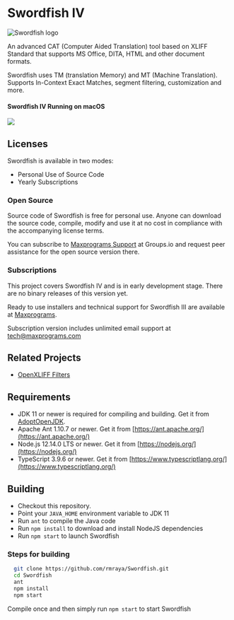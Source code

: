 # Swordfish IV

![Swordfish logo](https://www.maxprograms.com/images/swordfish_s.png)

An advanced CAT (Computer Aided Translation) tool based on XLIFF Standard that supports MS Office, DITA, HTML and other document formats.

Swordfish uses TM (translation Memory) and MT (Machine Translation). Supports In-Context Exact Matches, segment filtering, customization and more.

#### Swordfish IV Running on macOS

<a href="https://www.maxprograms.com/tutorials/TranslateFile.mp4"><img src="https://www.maxprograms.com/images/translateFile.png"></a>

## Licenses

Swordfish is available in two modes:

- Personal Use of Source Code
- Yearly Subscriptions

### Open Source

Source code of Swordfish is free for personal use. Anyone can download the source code, compile, modify and use it at no cost in compliance with the accompanying license terms.

You can subscribe to [Maxprograms Support](https://groups.io/g/maxprograms/) at Groups.io and request peer assistance for the open source version there.

### Subscriptions

This project covers Swordfish IV and is in early development stage. There are no binary releases of this version yet.

Ready to use installers and technical support for Swordfish III are available at [Maxprograms](https://www.maxprograms.com/).

Subscription version includes unlimited email support at tech@maxprograms.com

## Related Projects

- [OpenXLIFF Filters](https://github.com/rmraya/OpenXLIFF)

## Requirements

- JDK 11 or newer is required for compiling and building. Get it from [AdoptOpenJDK](https://adoptopenjdk.net/).
- Apache Ant 1.10.7 or newer. Get it from [https://ant.apache.org/](https://ant.apache.org/)
- Node.js 12.14.0 LTS or newer. Get it from [https://nodejs.org/](https://nodejs.org/)
- TypeScript 3.9.6 or newer. Get it from [https://www.typescriptlang.org/](https://www.typescriptlang.org/)

## Building

- Checkout this repository.
- Point your `JAVA_HOME` environment variable to JDK 11
- Run `ant` to compile the Java code
- Run `npm install` to download and install NodeJS dependencies
- Run `npm start` to launch Swordfish

### Steps for building

``` bash
  git clone https://github.com/rmraya/Swordfish.git
  cd Swordfish
  ant
  npm install
  npm start
```

Compile once and then simply run `npm start` to start Swordfish
